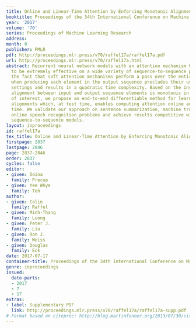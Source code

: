```yaml
---
title: Online and Linear-Time Attention by Enforcing Monotonic Alignments
booktitle: Proceedings of the 34th International Conference on Machine Learning
year: '2017'
volume: '70'
series: Proceedings of Machine Learning Research
address: 
month: 0
publisher: PMLR
pdf: http://proceedings.mlr.press/v70/raffel17a/raffel17a.pdf
url: http://proceedings.mlr.press/v70/raffel17a.html
abstract: Recurrent neural network models with an attention mechanism have proven
  to be extremely effective on a wide variety of sequence-to-sequence problems. However,
  the fact that soft attention mechanisms perform a pass over the entire input sequence
  when producing each element in the output sequence precludes their use in online
  settings and results in a quadratic time complexity. Based on the insight that the
  alignment between input and output sequence elements is monotonic in many problems
  of interest, we propose an end-to-end differentiable method for learning monotonic
  alignments which, at test time, enables computing attention online and in linear
  time. We validate our approach on sentence summarization, machine translation, and
  online speech recognition problems and achieve results competitive with existing
  sequence-to-sequence models.
layout: inproceedings
id: raffel17a
tex_title: Online and Linear-Time Attention by Enforcing Monotonic Alignments
firstpage: 2837
lastpage: 2846
page: 2837-2846
order: 2837
cycles: false
editor:
- given: Doina
  family: Precup
- given: Yee Whye
  family: Teh
author:
- given: Colin
  family: Raffel
- given: Minh-Thang
  family: Luong
- given: Peter J.
  family: Liu
- given: Ron J.
  family: Weiss
- given: Douglas
  family: Eck
date: 2017-07-17
container-title: Proceedings of the 34th International Conference on Machine Learning
genre: inproceedings
issued:
  date-parts:
  - 2017
  - 7
  - 17
extras:
- label: Supplementary PDF
  link: http://proceedings.mlr.press/v70/raffel17a/raffel17a-supp.pdf
# Format based on citeproc: http://blog.martinfenner.org/2013/07/30/citeproc-yaml-for-bibliographies/
---
```

